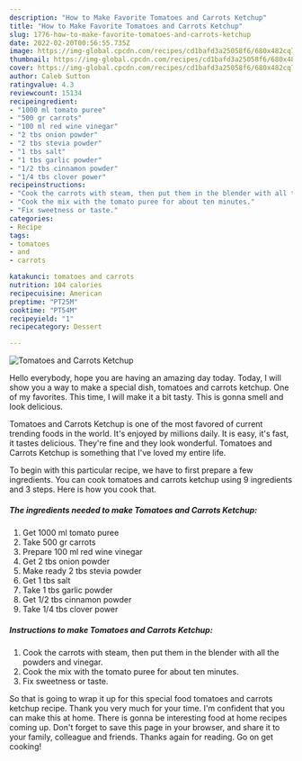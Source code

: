 ```yaml
---
description: "How to Make Favorite Tomatoes and Carrots Ketchup"
title: "How to Make Favorite Tomatoes and Carrots Ketchup"
slug: 1776-how-to-make-favorite-tomatoes-and-carrots-ketchup
date: 2022-02-20T00:56:55.735Z
image: https://img-global.cpcdn.com/recipes/cd1bafd3a25058f6/680x482cq70/tomatoes-and-carrots-ketchup-recipe-main-photo.jpg
thumbnail: https://img-global.cpcdn.com/recipes/cd1bafd3a25058f6/680x482cq70/tomatoes-and-carrots-ketchup-recipe-main-photo.jpg
cover: https://img-global.cpcdn.com/recipes/cd1bafd3a25058f6/680x482cq70/tomatoes-and-carrots-ketchup-recipe-main-photo.jpg
author: Caleb Sutton
ratingvalue: 4.3
reviewcount: 15134
recipeingredient:
- "1000 ml tomato puree"
- "500 gr carrots"
- "100 ml red wine vinegar"
- "2 tbs onion powder"
- "2 tbs stevia powder"
- "1 tbs salt"
- "1 tbs garlic powder"
- "1/2 tbs cinnamon powder"
- "1/4 tbs clover power"
recipeinstructions:
- "Cook the carrots with steam, then put them in the blender with all the powders and vinegar."
- "Cook the mix with the tomato puree for about ten minutes."
- "Fix sweetness or taste."
categories:
- Recipe
tags:
- tomatoes
- and
- carrots

katakunci: tomatoes and carrots 
nutrition: 104 calories
recipecuisine: American
preptime: "PT25M"
cooktime: "PT54M"
recipeyield: "1"
recipecategory: Dessert

---
```



![Tomatoes and Carrots Ketchup](https://img-global.cpcdn.com/recipes/cd1bafd3a25058f6/680x482cq70/tomatoes-and-carrots-ketchup-recipe-main-photo.jpg)

Hello everybody, hope you are having an amazing day today. Today, I will show you a way to make a special dish, tomatoes and carrots ketchup. One of my favorites. This time, I will make it a bit tasty. This is gonna smell and look delicious.

Tomatoes and Carrots Ketchup is one of the most favored of current trending foods in the world. It's enjoyed by millions daily. It is easy, it's fast, it tastes delicious. They're fine and they look wonderful. Tomatoes and Carrots Ketchup is something that I've loved my entire life.




To begin with this particular recipe, we have to first prepare a few ingredients. You can cook tomatoes and carrots ketchup using 9 ingredients and 3 steps. Here is how you cook that.

<!--inarticleads1-->

##### The ingredients needed to make Tomatoes and Carrots Ketchup:

1. Get 1000 ml tomato puree
1. Take 500 gr carrots
1. Prepare 100 ml red wine vinegar
1. Get 2 tbs onion powder
1. Make ready 2 tbs stevia powder
1. Get 1 tbs salt
1. Take 1 tbs garlic powder
1. Get 1/2 tbs cinnamon powder
1. Take 1/4 tbs clover power




<!--inarticleads2-->

##### Instructions to make Tomatoes and Carrots Ketchup:

1. Cook the carrots with steam, then put them in the blender with all the powders and vinegar.
1. Cook the mix with the tomato puree for about ten minutes.
1. Fix sweetness or taste.




So that is going to wrap it up for this special food tomatoes and carrots ketchup recipe. Thank you very much for your time. I'm confident that you can make this at home. There is gonna be interesting food at home recipes coming up. Don't forget to save this page in your browser, and share it to your family, colleague and friends. Thanks again for reading. Go on get cooking!

